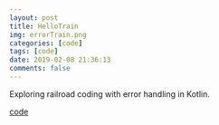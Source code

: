 ```yaml
---
layout: post
title: HelloTrain
img: errorTrain.png
categories: [code]
tags: [code]
date: 2019-02-08 21:36:13
comments: false
---
```

Exploring railroad coding with error handling in Kotlin.

[code](https://github.com/maiatoday/HelloTrain)
